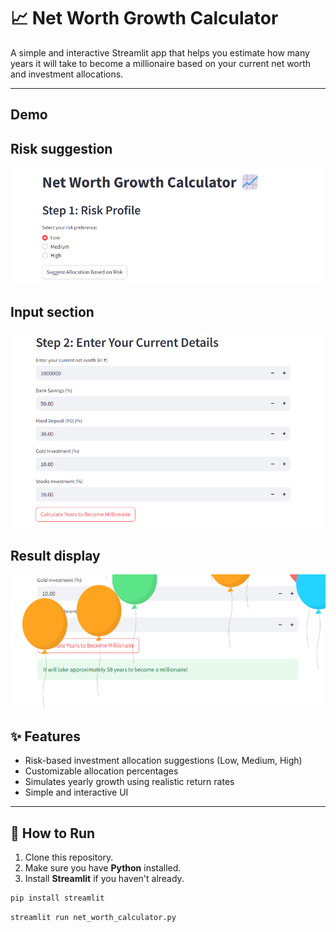 # 📈 Net Worth Growth Calculator

A simple and interactive Streamlit app that helps you estimate how many years it will take to become a millionaire based on your current net worth and investment allocations.

---
## Demo
<h2>Risk suggestion</h2>
<img src="assets/first.png" width="600"/>

<h2>Input section</h2>
<img src="assets/second.png" width="600"/>

<h2>Result display</h2>
<img src="assets/third.png" width="600"/>


## ✨ Features
- Risk-based investment allocation suggestions (Low, Medium, High)
- Customizable allocation percentages
- Simulates yearly growth using realistic return rates
- Simple and interactive UI

---

## 🚀 How to Run

1. Clone this repository.
1. Make sure you have **Python** installed.  
1. Install **Streamlit** if you haven't already.

```bash
pip install streamlit
```
```bash
streamlit run net_worth_calculator.py
 
  

